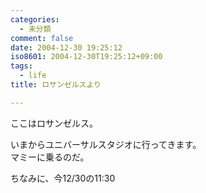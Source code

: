 ```yaml
---
categories:
  - 未分類
comment: false
date: 2004-12-30 19:25:12
iso8601: 2004-12-30T19:25:12+09:00
tags:
  - life
title: ロサンゼルスより

---
```


<div class="entry-body">
  <p>ここはロサンゼルス。</p>

  <p>いまからユニバーサルスタジオに行ってきます。<br />
    マミーに乗るのだ。</p>

  <p>ちなみに、今12/30の11:30</p>
</div>
